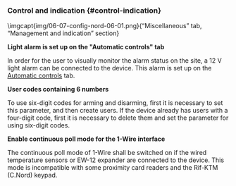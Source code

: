 ### Control and indication {#control-indication}

\imgcapt{img/06-07-config-nord-06-01.png}{“Miscellaneous” tab, “Management and indication” section}
   

**Light alarm is set up on the "Automatic controls" tab**

In order for the user to visually monitor the alarm status on the site, a 12 V light alarm can be connected to the device. This alarm is set up on the [Automatic controls](#config-automation) tab.
   
**User codes containing 6 numbers**

To use six-digit codes for arming and disarming, first it is necessary to set this parameter, and then create users. If the device already has users with a four-digit code, first it is necessary to delete them and set the parameter for using six-digit codes.
   
**Enable continuous poll mode for the 1-Wire interface**

The continuous poll mode of 1-Wire shall be switched on if the wired temperature sensors or EW-12 expander are connected to the device.
This mode is incompatible with some proximity card readers and the Rif-KTM (C.Nord) keypad.

